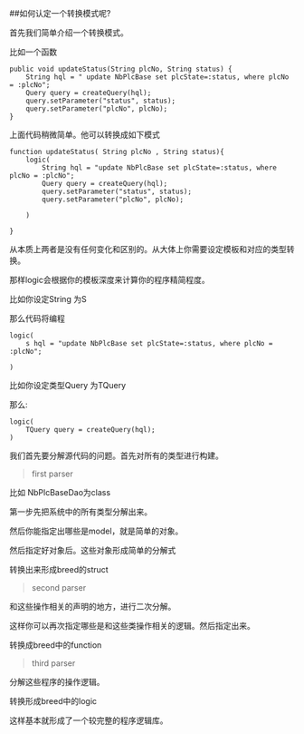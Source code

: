 ##如何认定一个转换模式呢?


首先我们简单介绍一个转换模式。

比如一个函数

	public void updateStatus(String plcNo, String status) {
		String hql = " update NbPlcBase set plcState=:status, where plcNo = :plcNo";
		Query query = createQuery(hql);
		query.setParameter("status", status);
		query.setParameter("plcNo", plcNo);
	}
	
上面代码稍微简单。他可以转换成如下模式


	function updateStatus( String plcNo , String status){
		logic(
			String hql = "update NbPlcBase set plcState=:status, where plcNo = :plcNo";
			Query query = createQuery(hql);
			query.setParameter("status", status);
			query.setParameter("plcNo", plcNo);
		
		)
	
	}

从本质上两者是没有任何变化和区别的。从大体上你需要设定模板和对应的类型转换。

那样logic会根据你的模板深度来计算你的程序精简程度。

比如你设定String 为S

那么代码将编程
	
	logic(
		s hql = "update NbPlcBase set plcState=:status, where plcNo = :plcNo";
	
	)

比如你设定类型Query 为TQuery

那么:
	
	logic(
		TQuery query = createQuery(hql);
	)


我们首先要分解源代码的问题。首先对所有的类型进行构建。

>first parser

比如 NbPlcBaseDao为class

第一步先把系统中的所有类型分解出来。

然后你能指定出哪些是model，就是简单的对象。

然后指定好对象后。这些对象形成简单的分解式

转换出来形成breed的struct

> second parser

和这些操作相关的声明的地方，进行二次分解。

这样你可以再次指定哪些是和这些类操作相关的逻辑。然后指定出来。

转换成breed中的function

> third parser

分解这些程序的操作逻辑。

转换形成breed中的logic

这样基本就形成了一个较完整的程序逻辑库。



